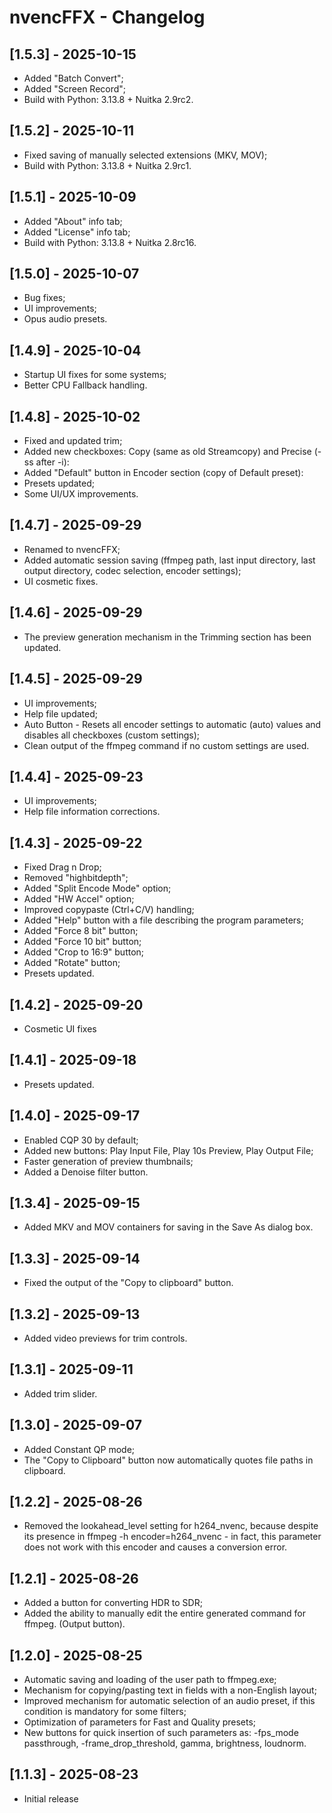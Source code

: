 # nvencFFX - Changelog

## [1.5.3] - 2025-10-15
- Added "Batch Convert";
- Added "Screen Record";
- Build with Python: 3.13.8 + Nuitka 2.9rc2.

## [1.5.2] - 2025-10-11
- Fixed saving of manually selected extensions (MKV, MOV);
- Build with Python: 3.13.8 + Nuitka 2.9rc1.

## [1.5.1] - 2025-10-09
- Added "About" info tab;
- Added "License" info tab;
- Build with Python: 3.13.8 + Nuitka 2.8rc16.

## [1.5.0] - 2025-10-07
- Bug fixes;
- UI improvements;
- Opus audio presets.

## [1.4.9] - 2025-10-04
- Startup UI fixes for some systems;
- Better CPU Fallback handling.

## [1.4.8] - 2025-10-02
- Fixed and updated trim;
- Added new checkboxes: Copy (same as old Streamcopy) and Precise (-ss after -i):
- Added "Default" button in Encoder section (copy of Default preset):
- Presets updated;
- Some UI/UX improvements.

## [1.4.7] - 2025-09-29
- Renamed to nvencFFX;
- Added automatic session saving (ffmpeg path, last input directory, last output directory, codec selection, encoder settings);
- UI cosmetic fixes.

## [1.4.6] - 2025-09-29
- The preview generation mechanism in the Trimming section has been updated.

## [1.4.5] - 2025-09-29
- UI improvements;
- Help file updated;
- Auto Button - Resets all encoder settings to automatic (auto) values and disables all checkboxes (custom settings);
- Clean output of the ffmpeg command if no custom settings are used.

## [1.4.4] - 2025-09-23
- UI improvements;
- Help file information corrections.

## [1.4.3] - 2025-09-22
- Fixed Drag n Drop;
- Removed "highbitdepth";
- Added "Split Encode Mode" option;
- Added "HW Accel" option;
- Improved copypaste (Ctrl+C/V) handling;
- Added "Help" button with a file describing the program parameters;
- Added "Force 8 bit" button;
- Added "Force 10 bit" button;
- Added "Crop to 16:9" button;
- Added "Rotate" button;
- Presets updated.

## [1.4.2] - 2025-09-20
- Cosmetic UI fixes

## [1.4.1] - 2025-09-18
- Presets updated.

## [1.4.0] - 2025-09-17
- Enabled CQP 30 by default;
- Added new buttons: Play Input File, Play 10s Preview, Play Output File;
- Faster generation of preview thumbnails;
- Added a Denoise filter button.

## [1.3.4] - 2025-09-15
- Added MKV and MOV containers for saving in the Save As dialog box.

## [1.3.3] - 2025-09-14
- Fixed the output of the "Copy to clipboard" button.

## [1.3.2] - 2025-09-13
- Added video previews for trim controls.

## [1.3.1] - 2025-09-11
- Added trim slider.

## [1.3.0] - 2025-09-07
- Added Constant QP mode;
- The "Copy to Clipboard" button now automatically quotes file paths in clipboard.

## [1.2.2] - 2025-08-26
- Removed the lookahead_level setting for h264_nvenc, because despite its presence in ffmpeg -h encoder=h264_nvenc - in fact, this parameter does not work with this encoder and causes a conversion error.

## [1.2.1] - 2025-08-26
- Added a button for converting HDR to SDR;
- Added the ability to manually edit the entire generated command for ffmpeg. (Output button).

## [1.2.0] - 2025-08-25
- Automatic saving and loading of the user path to ffmpeg.exe;
- Mechanism for copying/pasting text in fields with a non-English layout;
- Improved mechanism for automatic selection of an audio preset, if this condition is mandatory for some filters;
- Optimization of parameters for Fast and Quality presets;
- New buttons for quick insertion of such parameters as: -fps_mode passthrough, -frame_drop_threshold, gamma, brightness, loudnorm.

## [1.1.3] - 2025-08-23
- Initial release

